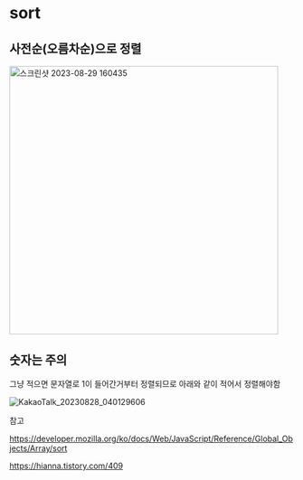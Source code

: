 # sort

## 사전순(오름차순)으로 정렬

<img width="475" alt="스크린샷 2023-08-29 160435" src="https://github.com/byunjiin/CodingTest/assets/129635857/681f339b-179e-4549-90df-81fc7a0ad46e">

## 숫자는 주의

그냥 적으면 문자열로 1이 들어간거부터 정렬되므로 아래와 같이 적어서 정렬해야함

![KakaoTalk_20230828_040129606](https://github.com/byunjiin/CodingTest/assets/129635857/09eddc47-42d6-48a5-80ca-3b099ea1b32d)


참고

https://developer.mozilla.org/ko/docs/Web/JavaScript/Reference/Global_Objects/Array/sort

https://hianna.tistory.com/409

